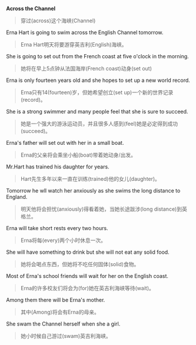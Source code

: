 **Across the Channel**

> 穿过(across)这个海峡(Channel)

Erna Hart is going to swim across the English Channel tomorrow.

> Erna Hart明天将要游穿英吉利(English)海峡。

She is going to set out from the French coast at five o'clock in the morning.

> 她将在早上5点钟从法国海岸(French coast)动身(set out)

Erna is only fourteen years old and she hopes to set up a new world record.

> Erna只有14(fourteen)岁，但她希望创立(set up)一个新的世界记录(record)。

She is a strong swimmer and many people feel that she is sure to succeed.

> 她是一个强大的游泳运动员，并且很多人感到(feel)她是必定得到成功(succeed)。

Erna's father will set out with her in a small boat.

> Erna的父亲将会乘坐小船(boat)带着她动身/出发。

Mr.Hart has trained his daughter for years.

> Hart先生多年以来一直在训练(trained)他的女儿(daughter)。

Tomorrow he wll watch her anxiously as she swims the long distance to England.

> 明天他将会担忧(anxiously)得看着她，当她长途跋涉(long distance)到英格兰。

Erna will take short rests every two hours.

> Erna将每(every)两个小时休息一次。

She will have something to drink but she will not eat any solid food.

> 她将会喝点东西，但她将不吃任何固体(solid)食物。

Most of Erna's school friends will wait for her on the English coast.

> Erna的许多校友们将会为(for)她在英吉利海峡等待(wait)。

Among them there will be Erna's mother.

> 其中(Among)将会有Erna的母亲。

She swam the Channel herself when she a girl. 

> 她小时候自己游过(swam)英吉利海峡。
